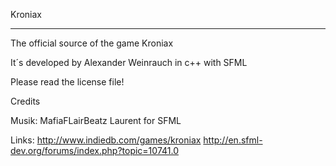﻿Kroniax
_______________________________________________________


The official source of the game Kroniax

It´s developed by Alexander Weinrauch in c++ with SFML

Please read the license file!

Credits

Musik: MafiaFLairBeatz 
Laurent for SFML

Links: 
http://www.indiedb.com/games/kroniax 
http://en.sfml-dev.org/forums/index.php?topic=10741.0